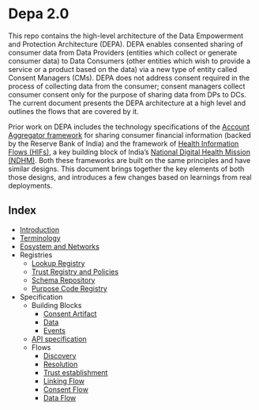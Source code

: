 # Depa 2.0

This repo contains the high-level architecture of the Data Empowerment and Protection Architecture (DEPA). DEPA enables consented sharing of consumer data from Data Providers (entities which collect or generate consumer data) to Data Consumers (other entities which wish to provide a service or a product based on the data) via a new type of entity called Consent Managers (CMs). DEPA does not address consent required in the process of collecting data from the consumer; consent managers collect consumer consent only for the purpose of sharing data from DPs to DCs. The current document presents the DEPA architecture at a high level and outlines the flows that are covered by it.

Prior work on DEPA includes the technology specifications of the [Account Aggregator framework](https://api.rebit.org.in/) for sharing consumer financial information (backed by the Reserve Bank of India) and the framework of [Health Information Flows (HIFs)](https://ispirt.in/depa-hif/), a key building block of India’s [National Digital Health Mission (NDHM)](https://ndhm.gov.in/). Both these frameworks are built on the same principles and have similar designs. This document brings together the key elements of both those designs, and introduces a few changes based on learnings from real deployments.

## **Index**

- [Introduction](/docs/introduction.md)
- [Terminology](/docs/terminology.md)
- [Eosystem and Networks](/docs/ecosystemAndNetworks.md)
- Registries
  - [Lookup Registry](/docs/registries/lookupRegistry.md)
  - [Trust Registry and Policies](/docs/registries/trustRegistry.md)
  - [Schema Repository](/docs/registries/schemaRegistry.md)
  - [Purpose Code Registry](/docs/registries/purposeCodeRegistry.md)
- Specification
  - Building Blocks
    - [Consent Artifact](/docs/consentArtifact.md)
    - [Data](/docs/data.md)
    - [Events](/docs/event.md)
  - [API specification](/docs/api.md)
  - Flows
    - [Discovery](/docs/flows/discovery.md)
    - [Resolution](/docs/flows/resolution.md)
    - [Trust establishment](/docs/flows/trust.md)
    - [Linking Flow](/docs/flows/linking.md)
    - [Consent Flow](/docs/flows/consent.md)
    - [Data Flow](/docs/flows/data.md)

